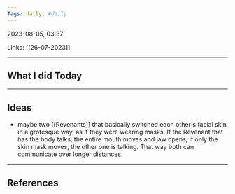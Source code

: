 ```yaml
---
Tags: daily, #daily
---
```


2023-08-05, 03:37

Links: [[26-07-2023]]


---
## What I did Today


--- 
## Ideas

- maybe two [[Revenants]] that basically switched each other's facial skin in a grotesque way, as if they were wearing masks. If the Revenant that has the body talks, the entire mouth moves and jaw opens, if only the skin mask moves, the other one is talking. That way both can communicate over longer distances.

---
## References